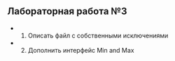 ## Лабораторная работа №3 <a name="lab3"></a>
* 1. Описать файл с собственными исключениями
* 2. Дополнить интерфейс Min and Max 